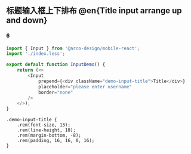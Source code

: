 ## 标题输入框上下排布 @en{Title input arrange up and down}

#### 6

```js
import { Input } from '@arco-design/mobile-react';
import './index.less';

export default function InputDemo() {
    return (<>
        <Input
            prepend={<div className="demo-input-title">Title</div>}
            placeholder="please enter username"
            border="none"
        />
    </>);
}
```

```less
.demo-input-title {
    .rem(font-size, 13);
    .rem(line-height, 18);
    .rem(margin-bottom, -8);
    .rem(padding, 16, 16, 0, 16);
}
```
